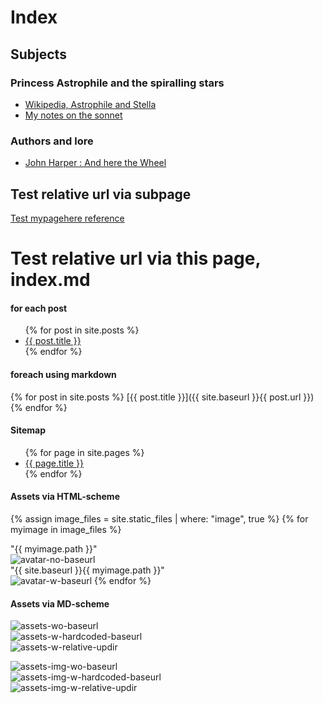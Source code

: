 # Index

## Subjects
### Princess Astrophile and the spiralling stars
* [Wikipedia, Astrophile and Stella](https://en.wikipedia.org/wiki/Astrophel_and_Stella)
* [My notes on the sonnet](./Astrophil-sonnet.md)

### Authors and lore
* [John Harper : And here the Wheel](./EDLore-author-JohnHarper.md)

## Test relative url via subpage
[Test mypagehere reference](mypagehere)

# Test relative url via this page, index.md
#### for each post
<ul>
  {% for post in site.posts %}
    <li>
      <a href="{{ site.baseurl }}{{ post.url }}">{{ post.title }}</a>
    </li>
  {% endfor %}
</ul>

#### foreach using markdown
{% for post in site.posts %}
[{{ post.title }}]({{ site.baseurl }}{{ post.url }})
{% endfor %}

#### Sitemap
<ul>
  {% for page in site.pages %}
    <li>
      <a href="{{ site.baseurl }}{{ page.url }}">{{ page.title }}</a>
    </li>
  {% endfor %}
</ul>

#### Assets via HTML-scheme  
{% assign image_files = site.static_files | where: "image", true %}
{% for myimage in image_files %}
<div>"{{ myimage.path }}"</div>
<img src="{{ myimage.path }}" alt="avatar-no-baseurl" />
<div>"{{ site.baseurl }}{{ myimage.path }}"</div>
<img src="{{ site.baseurl }}{{ myimage.path }}" alt="avatar-w-baseurl" />
{% endfor %} 

#### Assets via MD-scheme  
![assets-wo-baseurl](/assets/panzertard-sf.jpg)  
![assets-w-hardcoded-baseurl](/elitedangerous-notes/assets/panzertard-sf.jpg)  
![assets-w-relative-updir](/../assets/panzertard-sf.jpg)  

![assets-img-wo-baseurl](/assets/img/panzertard-sf.jpg)  
![assets-img-w-hardcoded-baseurl](/elitedangerous-notes/assets/img/panzertard-sf.jpg)  
![assets-img-w-relative-updir](/../assets/img/panzertard-sf.jpg)  
